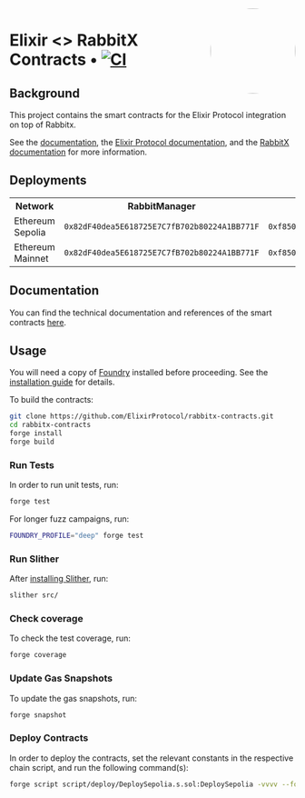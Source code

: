 <img align="right" width="150" height="150" top="100" style="border-radius:99%" src="https://i.imgur.com/H5aZQMA.jpg">

# Elixir <> RabbitX Contracts • [![CI](https://github.com/ElixirProtocol/rabbitx-contracts/actions/workflows/test.yml/badge.svg)](https://github.com/ElixirProtocol/rabbitx-contracts/actions/workflows/test.yml)

## Background

This project contains the smart contracts for the Elixir Protocol integration on top of Rabbitx.

See the [documentation](docs/docs.md), the [Elixir Protocol documentation](https://docs.elixir.finance/), and the [RabbitX documentation](https://docs.rabbitx.io/) for more information.

## Deployments

<table>
<tr>
<th>Network</th>
<th>RabbitManager</th>
<th>Distributor</th>
<th>Router BTC (ID 1)</th>
<th>Router ETH (ID 2)</th>
<th>Router SOL (ID 3)</th>
<th>Router ARB (ID 4)</th>
<th>Router DOGE (ID 5)</th>
<th>Router LDO (ID 6)</th>
<th>Router SUI (ID 7)</th>
<th>Router PEPE (ID 8)</th>
<th>Router BCH (ID 9)</th>
<th>Router XRP (ID 10)</th>
<th>Router WLD (ID 11)</th>
<th>Router TON (ID 12)</th>
<th>Router STX (ID 13)</th>
<th>Router MATC (ID 14)</th>
<th>Router TRB (ID 15)</th>
<th>Router APT (ID 16)</th>
<th>Router INJ (ID 17)</th>
<th>Router AAVE (ID 18)</th>
<th>Router LINK (ID 19)</th>
<th>Router BNB (ID 20)</th>
<th>Router RNDR (ID 21)</th>
<th>Router MKR (ID 22)</th>
<th>Router RLB (ID 23)</th>
<th>Router ORDI (ID 24)</th>
<th>Router STG (ID 25)</th>
<th>Router SATS (ID 26)</th>
<th>Router TIA (ID 27)</th>
<th>Router BLUR (ID 28)</th>
<th>Router JTO (ID 29)</th>
<th>Router MEME (ID 30)</th>
<th>Router SEI (ID 31)</th>
</tr>
<tr>
<td>Ethereum Sepolia</td>
<td><code>0x82dF40dea5E618725E7C7fB702b80224A1BB771F</code></td>
<td><code>0xf850037d9171f87A3C6014cFB2eaf677E04861BE</code></td>
<td><code>0x393c45709968382Ee52dFf31aafeDeCA3B9654fC</code></td>
<td><code>0x58c66f107A1C129A4865c2f1EDc33eFd38A2f020</code></td>
<td><code>0xf5b2C3A4eb7Fd59F5FBE512EEb1aa98358242FD5</code></td>
<td><code>0xa13a4b97aB259808b10ffA58f08589063eD99943</code></td>
<td><code>0x738163cE85274b7599B91D1dA0E2798cAdc289d1</code></td>
<td><code>0x67B748B2B1c54809140Ebb12766c31480c3DE121</code></td>
<td><code>0x3b4D5D2319dB8d4Ce49eF32241fF447F57EDFb07</code></td>
<td><code>0x56ee545A30FeaC520cf0adCEA289481aB0A94518</code></td>
<td><code>0xD051B4886241feE6E03a32Ce86Ad3DeF77C6fC04</code></td>
<td><code>0x91110A59d41A8b659cb2AA4EFcf2B4C553eDf614</code></td>
<td><code>0x68Fade385055055c4b625E4C0f4e848D97673274</code></td>
<td><code>0x1e4887f4B32A3C758db71375A5c034E445101fBe</code></td>
<td><code>0x782855A9F6678F77Fe4CAbF5FB52C31Bef354535</code></td>
<td><code>0xE11644ac68D93C4E8730fC5Fb94A311211Cb4309</code></td>
<td><code>0x533485094d08399c99b670A241219A5d197C794d</code></td>
<td><code>0xa248740E945c8a6FeE4fB1aA677D2FfD3a8F4162</code></td>
<td><code>0xa15DD3100C9D09aC84310e7A31c7242608F445E7</code></td>
<td><code>0x7dE89198dbC097eb3731F297d18806Dab8e27A72</code></td>
<td><code>0x4B1a9AaC8D05B2f13b8212677aA03bDaa7d8A185</code></td>
<td><code>0x6Ba6435B47a36adCB3cca90189F20AA995e096f7</code></td>
<td><code>0xbf541F7bE0DCE645455698636cf7b354CF4a97d3</code></td>
<td><code>0xFAbc2efACa0177472164713579e344D2d90329f9</code></td>
<td><code>0x7BF188bD474Eab7836DCA232d2bA7B28efcb3979</code></td>
<td><code>0x91801ae692B95cC423B894550c1935BE2C781710</code></td>
<td><code>0xad5e71f7F25baCa4Db93845738b79c03a3633073</code></td>
<td><code>0x626e1C5651b437799d8ecB86921b1FceadE17f71</code></td>
<td><code>0x6b8459FE536843f744A815D6425D4Fa97298287f</code></td>
<td><code>0xF372b308e06e44CAa3F08706AaC20d54Ac9f9868</code></td>
<td><code>0xA094B884E495e4564dCc48b553a4a25453e36684</code></td>
<td><code>0x0AF3B74E5368f08a88c8563EF6a52BF157058DC1</code></td>
<td><code>0x3595a9bf16CdC8b07c68E7908EA075aD2377636c</code></td>
</tr>
<tr>
<td>Ethereum Mainnet</td>
<td><code>0x82dF40dea5E618725E7C7fB702b80224A1BB771F</code></td>
<td><code>0xf850037d9171f87A3C6014cFB2eaf677E04861BE</code></td>
<td><code>0x393c45709968382Ee52dFf31aafeDeCA3B9654fC</code></td>
<td><code>0x58c66f107A1C129A4865c2f1EDc33eFd38A2f020</code></td>
<td><code>0xf5b2C3A4eb7Fd59F5FBE512EEb1aa98358242FD5</code></td>
<td><code>0xa13a4b97aB259808b10ffA58f08589063eD99943</code></td>
<td><code>0x738163cE85274b7599B91D1dA0E2798cAdc289d1</code></td>
<td><code>0x67B748B2B1c54809140Ebb12766c31480c3DE121</code></td>
<td><code>0x3b4D5D2319dB8d4Ce49eF32241fF447F57EDFb07</code></td>
<td><code>0x56ee545A30FeaC520cf0adCEA289481aB0A94518</code></td>
<td><code>0xD051B4886241feE6E03a32Ce86Ad3DeF77C6fC04</code></td>
<td><code>0x91110A59d41A8b659cb2AA4EFcf2B4C553eDf614</code></td>
<td><code>0x68Fade385055055c4b625E4C0f4e848D97673274</code></td>
<td><code>0x1e4887f4B32A3C758db71375A5c034E445101fBe</code></td>
<td><code>0x782855A9F6678F77Fe4CAbF5FB52C31Bef354535</code></td>
<td><code>0xE11644ac68D93C4E8730fC5Fb94A311211Cb4309</code></td>
<td><code>0x533485094d08399c99b670A241219A5d197C794d</code></td>
<td><code>0xa248740E945c8a6FeE4fB1aA677D2FfD3a8F4162</code></td>
<td><code>0xa15DD3100C9D09aC84310e7A31c7242608F445E7</code></td>
<td><code>0x7dE89198dbC097eb3731F297d18806Dab8e27A72</code></td>
<td><code>0x4B1a9AaC8D05B2f13b8212677aA03bDaa7d8A185</code></td>
<td><code>0x6Ba6435B47a36adCB3cca90189F20AA995e096f7</code></td>
<td><code>0xbf541F7bE0DCE645455698636cf7b354CF4a97d3</code></td>
<td><code>0xFAbc2efACa0177472164713579e344D2d90329f9</code></td>
<td><code>0x7BF188bD474Eab7836DCA232d2bA7B28efcb3979</code></td>
<td><code>0x91801ae692B95cC423B894550c1935BE2C781710</code></td>
<td><code>0xad5e71f7F25baCa4Db93845738b79c03a3633073</code></td>
<td><code>0x626e1C5651b437799d8ecB86921b1FceadE17f71</code></td>
<td><code>0x6b8459FE536843f744A815D6425D4Fa97298287f</code></td>
<td><code>0xF372b308e06e44CAa3F08706AaC20d54Ac9f9868</code></td>
<td><code>0xA094B884E495e4564dCc48b553a4a25453e36684</code></td>
<td><code>0x0AF3B74E5368f08a88c8563EF6a52BF157058DC1</code></td>
<td><code>0x3595a9bf16CdC8b07c68E7908EA075aD2377636c</code></td>
</tr>
</table>

## Documentation

You can find the technical documentation and references of the smart contracts [here](docs/docs.md). 

## Usage

You will need a copy of [Foundry](https://github.com/foundry-rs/foundry) installed before proceeding. See the [installation guide](https://github.com/foundry-rs/foundry#installation) for details.

To build the contracts:

```sh
git clone https://github.com/ElixirProtocol/rabbitx-contracts.git
cd rabbitx-contracts
forge install
forge build
```

### Run Tests

In order to run unit tests, run:

```sh
forge test
```

For longer fuzz campaigns, run:

```sh
FOUNDRY_PROFILE="deep" forge test
```

### Run Slither

After [installing Slither](https://github.com/crytic/slither#how-to-install), run:

```sh
slither src/
```

### Check coverage

To check the test coverage, run:

```sh
forge coverage
```

### Update Gas Snapshots

To update the gas snapshots, run:

```sh
forge snapshot
```

### Deploy Contracts

In order to deploy the contracts, set the relevant constants in the respective chain script, and run the following command(s):

```sh
forge script script/deploy/DeploySepolia.s.sol:DeploySepolia -vvvv --fork-url RPC --broadcast --slow
```
